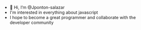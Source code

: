 - 👋 Hi, I’m @Jponton-salazar
- I'm interested in everything about javascript
- I hope to become a great programmer and collaborate with the developer community
<!---
Jponton-salazar/Jponton-salazar is a ✨ special ✨ repository because its `README.md` (this file) appears on your GitHub profile.
You can click the Preview link to take a look at your changes.
--->
